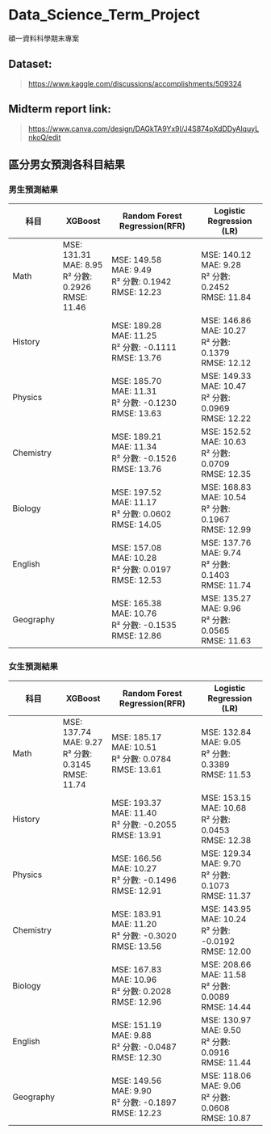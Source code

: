 # Data_Science_Term_Project
碩一資料科學期末專案

## Dataset:
>https://www.kaggle.com/discussions/accomplishments/509324

## Midterm report link:
>https://www.canva.com/design/DAGkTA9Yx9I/J4S874pXdDDyAlquyLnkoQ/edit

## 區分男女預測各科目結果
### 男生預測結果
| 科目        | XGBoost | Random Forest Regression(RFR) | Logistic Regression (LR) |
| --------- | ------- | ------------------ | ------------------------ |
| Math      |MSE: 131.31<br>MAE: 8.95<br>R² 分數: 0.2926<br>RMSE: 11.46|MSE: 149.58<br>MAE: 9.49<br>R² 分數: 0.1942<br>RMSE: 12.23|MSE: 140.12<br>MAE: 9.28<br>R² 分數: 0.2452<br>RMSE: 11.84|
| History   |         |MSE: 189.28<br>MAE: 11.25<br>R² 分數: -0.1111<br>RMSE: 13.76|MSE: 146.86<br>MAE: 10.27<br>R² 分數: 0.1379<br>RMSE: 12.12|
| Physics   |         |MSE: 185.70<br>MAE: 11.31<br>R² 分數: -0.1230<br>RMSE: 13.63|MSE: 149.33<br>MAE: 10.47<br>R² 分數: 0.0969<br>RMSE: 12.22|
| Chemistry |         |MSE: 189.21<br>MAE: 11.34<br>R² 分數: -0.1526<br>RMSE: 13.76|MSE: 152.52<br>MAE: 10.63<br>R² 分數: 0.0709<br>RMSE: 12.35|
| Biology   |         |MSE: 197.52<br>MAE: 11.17<br>R² 分數: 0.0602<br>RMSE: 14.05|MSE: 168.83<br>MAE: 10.54<br>R² 分數: 0.1967<br>RMSE: 12.99|
| English   |         |MSE: 157.08<br>MAE: 10.28<br>R² 分數: 0.0197<br>RMSE: 12.53|MSE: 137.76<br>MAE: 9.74<br>R² 分數: 0.1403<br>RMSE: 11.74|
| Geography |         |MSE: 165.38<br>MAE: 10.76<br>R² 分數: -0.1535<br>RMSE: 12.86|MSE: 135.27<br>MAE: 9.96<br>R² 分數: 0.0565<br>RMSE: 11.63|

### 女生預測結果
| 科目        | XGBoost | Random Forest Regression(RFR) | Logistic Regression (LR) |
| --------- | ------- | ------------------ | ------------------------ |
| Math      |MSE: 137.74<br>MAE: 9.27<br>R² 分數: 0.3145<br>RMSE: 11.74|MSE: 185.17<br>MAE: 10.51<br>R² 分數: 0.0784<br>RMSE: 13.61|MSE: 132.84<br>MAE: 9.05<br>R² 分數: 0.3389<br>RMSE: 11.53|
| History   |         |MSE: 193.37<br>MAE: 11.40<br>R² 分數: -0.2055<br>RMSE: 13.91|MSE: 153.15<br>MAE: 10.68<br>R² 分數: 0.0453<br>RMSE: 12.38|
| Physics   |         |MSE: 166.56<br>MAE: 10.27<br>R² 分數: -0.1496<br>RMSE: 12.91|MSE: 129.34<br>MAE: 9.70<br>R² 分數: 0.1073<br>RMSE: 11.37|
| Chemistry |         |MSE: 183.91<br>MAE: 11.20<br>R² 分數: -0.3020<br>RMSE: 13.56|MSE: 143.95<br>MAE: 10.24<br>R² 分數: -0.0192<br>RMSE: 12.00|
| Biology   |         |MSE: 167.83<br>MAE: 10.96<br>R² 分數: 0.2028<br>RMSE: 12.96|MSE: 208.66<br>MAE: 11.58<br>R² 分數: 0.0089<br>RMSE: 14.44|
| English   |         |MSE: 151.19<br>MAE: 9.88<br>R² 分數: -0.0487<br>RMSE: 12.30|MSE: 130.97<br>MAE: 9.50<br>R² 分數: 0.0916<br>RMSE: 11.44|
| Geography |         |MSE: 149.56<br>MAE: 9.90<br>R² 分數: -0.1897<br>RMSE: 12.23|MSE: 118.06<br>MAE: 9.06<br>R² 分數: 0.0608<br>RMSE: 10.87|
